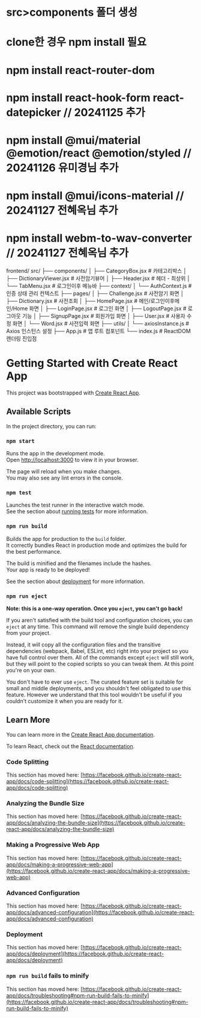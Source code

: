 # src>components 폴더 생성
# clone한 경우 npm install 필요
# npm install react-router-dom
# npm install react-hook-form react-datepicker // 20241125 추가
# npm install @mui/material @emotion/react @emotion/styled // 20241126 유미경님 추가
# npm install @mui/icons-material // 20241127 전혜옥님 추가
# npm install webm-to-wav-converter // 20241127 전혜옥님 추가

frontend/
src/
├── components/
│   ├── CategoryBox.jsx    # 카테고리박스
│   ├── DictionaryViewer.jsx    # 사전암기뷰어
│   ├── Header.jsx         # 헤더 - 최상위
│   └── TabMenu.jsx        # 로그인이후 메뉴바
├── context/
│   └── AuthContext.js     # 인증 상태 관리 컨텍스트
├── pages/
│   ├── Challenge.jsx      # 사전암기 화면
│   ├── Dictionary.jsx     # 사전조회 
│   ├── HomePage.jsx       # 메인/로그인이후메인/Home 화면
│   ├── LoginPage.jsx      # 로그인 화면
│   ├── LogoutPage.jsx     # 로그아웃 기능
│   ├── SignupPage.jsx     # 회원가입 화면
│   ├── User.jsx           # 사용자 수정 화면
│   └── Word.jsx           # 사전입력 화면
├── utils/
│   └── axiosInstance.js   # Axios 인스턴스 설정
├── App.js                 # 앱 루트 컴포넌트
└── index.js               # ReactDOM 렌더링 진입점



# Getting Started with Create React App

This project was bootstrapped with [Create React App](https://github.com/facebook/create-react-app).

## Available Scripts

In the project directory, you can run:

### `npm start`

Runs the app in the development mode.\
Open [http://localhost:3000](http://localhost:3000) to view it in your browser.

The page will reload when you make changes.\
You may also see any lint errors in the console.

### `npm test`

Launches the test runner in the interactive watch mode.\
See the section about [running tests](https://facebook.github.io/create-react-app/docs/running-tests) for more information.

### `npm run build`

Builds the app for production to the `build` folder.\
It correctly bundles React in production mode and optimizes the build for the best performance.

The build is minified and the filenames include the hashes.\
Your app is ready to be deployed!

See the section about [deployment](https://facebook.github.io/create-react-app/docs/deployment) for more information.

### `npm run eject`

**Note: this is a one-way operation. Once you `eject`, you can't go back!**

If you aren't satisfied with the build tool and configuration choices, you can `eject` at any time. This command will remove the single build dependency from your project.

Instead, it will copy all the configuration files and the transitive dependencies (webpack, Babel, ESLint, etc) right into your project so you have full control over them. All of the commands except `eject` will still work, but they will point to the copied scripts so you can tweak them. At this point you're on your own.

You don't have to ever use `eject`. The curated feature set is suitable for small and middle deployments, and you shouldn't feel obligated to use this feature. However we understand that this tool wouldn't be useful if you couldn't customize it when you are ready for it.

## Learn More

You can learn more in the [Create React App documentation](https://facebook.github.io/create-react-app/docs/getting-started).

To learn React, check out the [React documentation](https://reactjs.org/).

### Code Splitting

This section has moved here: [https://facebook.github.io/create-react-app/docs/code-splitting](https://facebook.github.io/create-react-app/docs/code-splitting)

### Analyzing the Bundle Size

This section has moved here: [https://facebook.github.io/create-react-app/docs/analyzing-the-bundle-size](https://facebook.github.io/create-react-app/docs/analyzing-the-bundle-size)

### Making a Progressive Web App

This section has moved here: [https://facebook.github.io/create-react-app/docs/making-a-progressive-web-app](https://facebook.github.io/create-react-app/docs/making-a-progressive-web-app)

### Advanced Configuration

This section has moved here: [https://facebook.github.io/create-react-app/docs/advanced-configuration](https://facebook.github.io/create-react-app/docs/advanced-configuration)

### Deployment

This section has moved here: [https://facebook.github.io/create-react-app/docs/deployment](https://facebook.github.io/create-react-app/docs/deployment)

### `npm run build` fails to minify

This section has moved here: [https://facebook.github.io/create-react-app/docs/troubleshooting#npm-run-build-fails-to-minify](https://facebook.github.io/create-react-app/docs/troubleshooting#npm-run-build-fails-to-minify)

